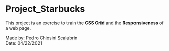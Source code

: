 # Project_Starbucks
This project is an exercise to train the **CSS Grid** and the **Responsiveness** of a web page.

Made by: Pedro Chiosini Scalabrin\
Date: 04/22/2021